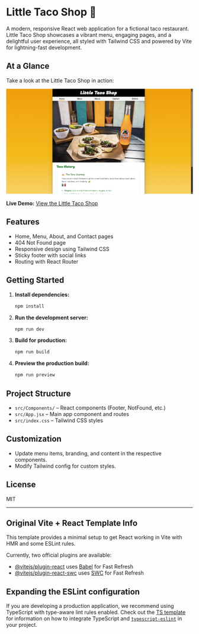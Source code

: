 # Little Taco Shop 🌮

A modern, responsive React web application for a fictional taco restaurant. Little Taco Shop showcases a vibrant menu, engaging pages, and a delightful user experience, all styled with Tailwind CSS and powered by Vite for lightning-fast development.

## At a Glance

Take a look at the Little Taco Shop in action:

![Little Taco Shop Screenshot](./public/screenshot.png)
<!-- Place your screenshot at public/screenshot.png or update the path as needed -->

**Live Demo:** [View the Little Taco Shop](https://taco-heaven-79vyp55f4-prabhjot-singhs-projects-9271e357.vercel.app)
<!-- Replace with your actual deployed site link -->

## Features

- Home, Menu, About, and Contact pages
- 404 Not Found page
- Responsive design using Tailwind CSS
- Sticky footer with social links
- Routing with React Router

## Getting Started

1. **Install dependencies:**
   ```bash
   npm install
   ```

2. **Run the development server:**
   ```bash
   npm run dev
   ```

3. **Build for production:**
   ```bash
   npm run build
   ```

4. **Preview the production build:**
   ```bash
   npm run preview
   ```

## Project Structure

- `src/Components/` – React components (Footer, NotFound, etc.)
- `src/App.jsx` – Main app component and routes
- `src/index.css` – Tailwind CSS styles

## Customization

- Update menu items, branding, and content in the respective components.
- Modify Tailwind config for custom styles.

## License

MIT

---

## Original Vite + React Template Info

This template provides a minimal setup to get React working in Vite with HMR and some ESLint rules.

Currently, two official plugins are available:

- [@vitejs/plugin-react](https://github.com/vitejs/vite-plugin-react/blob/main/packages/plugin-react) uses [Babel](https://babeljs.io/) for Fast Refresh
- [@vitejs/plugin-react-swc](https://github.com/vitejs/vite-plugin-react/blob/main/packages/plugin-react-swc) uses [SWC](https://swc.rs/) for Fast Refresh

## Expanding the ESLint configuration

If you are developing a production application, we recommend using TypeScript with type-aware lint rules enabled. Check out the [TS template](https://github.com/vitejs/vite/tree/main/packages/create-vite/template-react-ts) for information on how to integrate TypeScript and [`typescript-eslint`](https://typescript-eslint.io) in your project.
